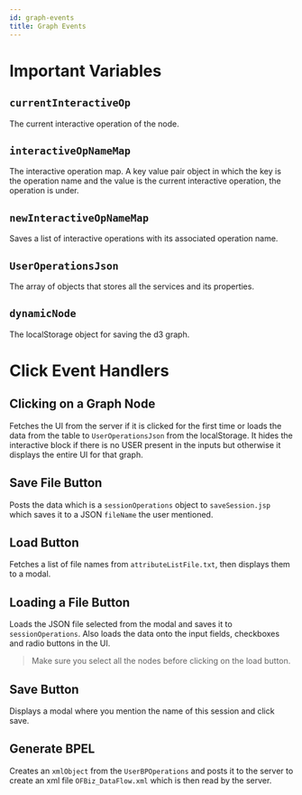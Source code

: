 ```yaml
---
id: graph-events
title: Graph Events
---
```


# Important Variables

## `currentInteractiveOp`

The current interactive operation of the node.

## `interactiveOpNameMap`

The interactive operation map. A key value pair object in which the key is the operation name and the value is the current interactive operation, the operation is under.

## `newInteractiveOpNameMap`

Saves a list of interactive operations with its associated operation name.

## `UserOperationsJson`

The array of objects that stores all the services and its properties.

## `dynamicNode`

The localStorage object for saving the d3 graph.

# Click Event Handlers

## Clicking on a Graph Node

Fetches the UI from the server if it is clicked for the first time or loads the data from the table to `UserOperationsJson` from the localStorage. It hides the interactive block if there is no USER present in the inputs but otherwise it displays the entire UI for that graph.

## Save File Button

Posts the data which is a `sessionOperations` object to `saveSession.jsp` which saves it to a JSON `fileName` the user mentioned.

## Load Button

Fetches a list of file names from `attributeListFile.txt`, then displays them to a modal.

## Loading a File Button

Loads the JSON file selected from the modal and saves it to `sessionOperations`.
Also loads the data onto the input fields, checkboxes and radio buttons in the UI.

> Make sure you select all the nodes before clicking on the load button.

## Save Button

Displays a modal where you mention the name of this session and click save.

## Generate BPEL

Creates an `xmlObject` from the `UserBPOperations` and posts it to the server to create an xml file `OFBiz_DataFlow.xml` which is then read by the server.
